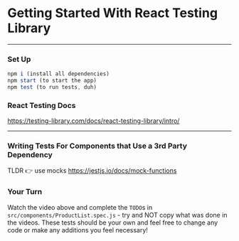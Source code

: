 # Getting Started With React Testing Library

---

### Set Up

```js
npm i (install all dependencies)
npm start (to start the app)
npm test (to run tests, duh)
```

### React Testing Docs

https://testing-library.com/docs/react-testing-library/intro/

---

### Writing Tests For Components that Use a 3rd Party Dependency

TLDR 👉 use mocks https://jestjs.io/docs/mock-functions

### Your Turn

Watch the video above and complete the `TODO`s in `src/components/ProductList.spec.js` - try and NOT copy what was done in the videos. These tests should be your own and feel free to change any code or make any additions you feel necessary!
